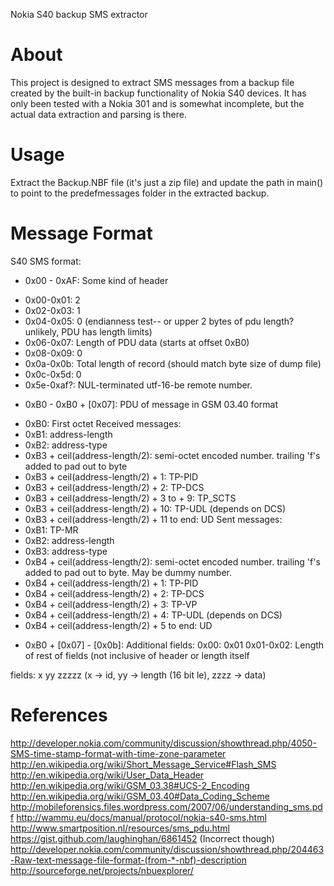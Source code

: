 Nokia S40 backup SMS extractor

# About

This project is designed to extract SMS messages from a backup file created
by the built-in backup functionality of Nokia S40 devices. It has only been
tested with a Nokia 301 and is somewhat incomplete, but the actual data
extraction and parsing is there.

# Usage
Extract the Backup.NBF file (it's just a zip file) and update the path in
main() to point to the predefmessages folder in the extracted backup. 

# Message Format

S40 SMS format:

* 0x00 - 0xAF: Some kind of header
- 0x00-0x01: 2
- 0x02-0x03: 1
- 0x04-0x05: 0 (endianness test-- or upper 2 bytes of pdu length? unlikely,
  PDU has length limits)
- 0x06-0x07: Length of PDU data (starts at offset 0xB0)
- 0x08-0x09: 0 
- 0x0a-0x0b: Total length of record (should match byte size of dump file)
- 0x0c-0x5d: 0
- 0x5e-0xaf?: NUL-terminated utf-16-be remote number.

* 0xB0 - 0xB0 + [0x07]: PDU of message in GSM 03.40 format
- 0xB0: First octet 
Received messages:
- 0xB1: address-length
- 0xB2: address-type
- 0xB3 + ceil(address-length/2): semi-octet encoded number. trailing 'f's
  added to pad out to byte
- 0xB3 + ceil(address-length/2) + 1: TP-PID
- 0xB3 + ceil(address-length/2) + 2: TP-DCS
- 0xB3 + ceil(address-length/2) + 3 to + 9: TP_SCTS
- 0xB3 + ceil(address-length/2) + 10: TP-UDL (depends on DCS)
- 0xB3 + ceil(address-length/2) + 11 to end: UD
Sent messages:
- 0xB1: TP-MR
- 0xB2: address-length
- 0xB3: address-type
- 0xB4 + ceil(address-length/2): semi-octet encoded number. trailing 'f's
  added to pad out to byte. May be dummy number. 
- 0xB4 + ceil(address-length/2) + 1: TP-PID
- 0xB4 + ceil(address-length/2) + 2: TP-DCS
- 0xB4 + ceil(address-length/2) + 3: TP-VP
- 0xB4 + ceil(address-length/2) + 4: TP-UDL (depends on DCS)
- 0xB4 + ceil(address-length/2) + 5 to end: UD



* 0xB0 + [0x07] - [0x0b]: Additional fields:
0x00: 0x01
0x01-0x02: Length of rest of fields (not inclusive of header or length
itself

fields: x yy zzzzz (x -> id, yy -> length (16 bit le), zzzz -> data) 

# References

http://developer.nokia.com/community/discussion/showthread.php/4050-SMS-time-stamp-format-with-time-zone-parameter
http://en.wikipedia.org/wiki/Short_Message_Service#Flash_SMS
http://en.wikipedia.org/wiki/User_Data_Header
http://en.wikipedia.org/wiki/GSM_03.38#UCS-2_Encoding
http://en.wikipedia.org/wiki/GSM_03.40#Data_Coding_Scheme
http://mobileforensics.files.wordpress.com/2007/06/understanding_sms.pdf
http://wammu.eu/docs/manual/protocol/nokia-s40-sms.html
http://www.smartposition.nl/resources/sms_pdu.html
https://gist.github.com/laughinghan/6861452 (Incorrect though)
http://developer.nokia.com/community/discussion/showthread.php/204463-Raw-text-message-file-format-(from-*-nbf)-description
http://sourceforge.net/projects/nbuexplorer/

# 
